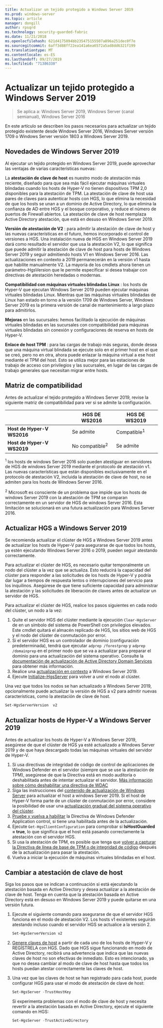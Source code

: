 ```yaml
---
title: Actualizar un tejido protegido a Windows Server 2019
ms.prod: windows-server
ms.topic: article
manager: dongill
author: rpsqrd
ms.technology: security-guarded-fabric
ms.date: 11/21/2018
ms.openlocfilehash: 621d4175894bb235475155507a896a251dec0f7e
ms.sourcegitcommit: 6aff3d88ff22ea141a6ea6572a5ad8dd6321f199
ms.translationtype: MT
ms.contentlocale: es-ES
ms.lasthandoff: 09/27/2019
ms.locfileid: "71386338"
---
```

# <a name="upgrade-a-guarded-fabric-to-windows-server-2019"></a>Actualizar un tejido protegido a Windows Server 2019

> Se aplica a: Windows Server 2019, Windows Server (canal semianual), Windows Server 2016

En este artículo se describen los pasos necesarios para actualizar un tejido protegido existente desde Windows Server 2016, Windows Server versión 1709 o Windows Server versión 1803 a Windows Server 2019.

## <a name="whats-new-in-windows-server-2019"></a>Novedades de Windows Server 2019

Al ejecutar un tejido protegido en Windows Server 2019, puede aprovechar las ventajas de varias características nuevas:

La **atestación de clave de host** es nuestro modo de atestación más reciente, diseñado para que sea más fácil ejecutar máquinas virtuales blindadas cuando los hosts de Hyper-V no tienen dispositivos TPM 2,0 disponibles para la atestación de TPM. La atestación de clave de host usa pares de claves para autenticar hosts con HGS, lo que elimina la necesidad de que los hosts se unan a un dominio de Active Directory, lo que elimina la confianza de AD entre HGS y el bosque corporativo, y reduce el número de puertos de Firewall abiertos. La atestación de clave de host reemplaza Active Directory atestación, que está en desuso en Windows Server 2019.

**Versión de atestación de V2** : para admitir la atestación de clave de host y las nuevas características en el futuro, hemos incorporado el control de versiones a HGS. Una instalación nueva de HGS en Windows Server 2019 dará como resultado el servidor que usa la atestación V2, lo que significa que puede admitir la atestación de clave de host para hosts de Windows Server 2019 y seguir admitiendo hosts V1 en Windows Server 2016. Las actualizaciones en contexto a 2019 permanecerán en la versión v1 hasta que habilite manualmente V2. La mayoría de los cmdlets ahora tienen un parámetro-HgsVersion que le permite especificar si desea trabajar con directivas de atestación heredadas o modernas.

**Compatibilidad con máquinas virtuales blindadas Linux** : los hosts de Hyper-V que ejecutan Windows Server 2019 pueden ejecutar máquinas virtuales blindadas Linux. Mientras que las máquinas virtuales blindadas de Linux han estado en torno a la versión 1709 de Windows Server, Windows Server 2019 es la primera versión de canal de mantenimiento a largo plazo para admitirlos.

**Mejoras** en las sucursales: hemos facilitado la ejecución de máquinas virtuales blindadas en las sucursales con compatibilidad para máquinas virtuales blindadas sin conexión y configuraciones de reserva en hosts de Hyper-V.

**Enlace de host TPM** : para las cargas de trabajo más seguras, donde desea que una máquina virtual blindada se ejecute solo en el primer host en el que se creó, pero no en otra, ahora puede enlazar la máquina virtual a ese host mediante el TPM del host. Esto se utiliza mejor para las estaciones de trabajo de acceso con privilegios y las sucursales, en lugar de las cargas de trabajo generales que necesitan migrar entre hosts.

## <a name="compatibility-matrix"></a>Matriz de compatibilidad

Antes de actualizar el tejido protegido a Windows Server 2019, revise la siguiente matriz de compatibilidad para ver si se admite la configuración.

|  | HGS DE WS2016 | HGS DE WS2019|
|---|---|---|
|**Host de Hyper-V WS2016** | Se admite | Compatible<sup>1</sup>|
|**Host de Hyper-V WS2019** | No compatible<sup>2</sup> | Se admite|

<sup>1</sup> los hosts de windows Server 2016 solo pueden atestiguar en servidores de HGS de windows Server 2019 mediante el protocolo de atestación v1. Las nuevas características que están disponibles exclusivamente en el protocolo de atestación V2, incluida la atestación de clave de host, no se admiten para los hosts de Windows Server 2016.

<sup>2</sup> Microsoft es consciente de un problema que impide que los hosts de windows Server 2019 con la atestación de TPM se comparan correctamente en un servidor de HGS de windows Server 2016. Esta limitación se solucionará en una futura actualización para Windows Server 2016.

## <a name="upgrade-hgs-to-windows-server-2019"></a>Actualizar HGS a Windows Server 2019

Se recomienda actualizar el clúster de HGS a Windows Server 2019 antes de actualizar los hosts de Hyper-V para asegurarse de que todos los hosts, ya estén ejecutando Windows Server 2016 o 2019, pueden seguir atestando correctamente.

Para actualizar el clúster de HGS, es necesario quitar temporalmente un nodo del clúster a la vez que se actualiza. Esto reducirá la capacidad del clúster para responder a las solicitudes de los hosts de Hyper-V y podría dar lugar a tiempos de respuesta lentos o interrupciones del servicio para los inquilinos. Asegúrese de que tiene suficiente capacidad para administrar la atestación y las solicitudes de liberación de claves antes de actualizar un servidor de HGS.

Para actualizar el clúster de HGS, realice los pasos siguientes en cada nodo del clúster, un nodo a la vez:

1.  Quite el servidor HGS del clúster mediante la ejecución `Clear-HgsServer` de en un símbolo del sistema de PowerShell con privilegios elevados. Este cmdlet quitará el almacén replicado de HGS, los sitios web de HGS y el nodo del clúster de conmutación por error.
2.  Si el servidor HGS es un controlador de dominio (configuración predeterminada), tendrá que ejecutar `adprep /forestprep` y `adprep /domainprep` en el primer nodo que se va a actualizar para preparar el dominio para una actualización del sistema operativo. Consulte la [documentación de actualización de Active Directory Domain Services](https://docs.microsoft.com/windows-server/identity/ad-ds/deploy/upgrade-domain-controllers#supported-in-place-upgrade-paths) para obtener más información.
3.  Realice una [actualización en contexto](../../get-started-19/install-upgrade-migrate-19.md) a Windows Server 2019.
4.  Ejecute [Initialize-HgsServer](guarded-fabric-configure-additional-hgs-nodes.md) para volver a unir el nodo al clúster.

Una vez que todos los nodos se han actualizado a Windows Server 2019, opcionalmente puede actualizar la versión de HGS a v2 para admitir nuevas características, como la atestación de clave de host.

```powershell
Set-HgsServerVersion  v2
```

## <a name="upgrade-hyper-v-hosts-to-windows-server-2019"></a>Actualizar hosts de Hyper-V a Windows Server 2019

Antes de actualizar los hosts de Hyper-V a Windows Server 2019, asegúrese de que el clúster de HGS ya esté actualizado a Windows Server 2019 y de que haya descargado todas las máquinas virtuales del servidor de Hyper-V.

1.  Si usa directivas de integridad de código de control de aplicaciones de Windows Defender en el servidor (siempre que se use la atestación de TPM), asegúrese de que la Directiva está en modo auditoría o deshabilitada antes de intentar actualizar el servidor. [Más información sobre cómo deshabilitar una directiva de WDAC](https://docs.microsoft.com/windows/security/threat-protection/windows-defender-application-control/disable-windows-defender-application-control-policies)
2.  Siga las instrucciones del [contenido de actualización de Windows Server](../../upgrade/upgrade-overview.md) para actualizar el host a windows Server 2019. Si el host de Hyper-V forma parte de un clúster de conmutación por error, considere la posibilidad de usar una [actualización gradual del sistema operativo del clúster](../../failover-clustering/Cluster-Operating-System-Rolling-Upgrade.md).
3.  [Pruebe y vuelva a habilitar](https://docs.microsoft.com/windows/security/threat-protection/windows-defender-application-control/audit-windows-defender-application-control-policies) la Directiva de Windows Defender Application control, si tiene una habilitada antes de la actualización.
4.  Ejecute `Get-HgsClientConfiguration` para comprobar si **IsHostGuarded = true**, lo que significa que el host está pasando correctamente la atestación con el servidor HGS.
5.  Si usa la atestación de TPM, es posible que tenga que [volver a capturar la Directiva de línea de base de TPM o de integridad de código](guarded-fabric-add-host-information-for-tpm-trusted-attestation.md) después de la actualización para pasar la atestación.
6.  Vuelva a iniciar la ejecución de máquinas virtuales blindadas en el host.

## <a name="switch-to-host-key-attestation"></a>Cambiar a atestación de clave de host

Siga los pasos que se indican a continuación si está ejecutando la atestación basada en Active Directory y desea actualizar a la atestación de clave de host. Tenga en cuenta que la atestación basada en Active Directory está en desuso en Windows Server 2019 y puede quitarse en una versión futura.

1.  Ejecute el siguiente comando para asegurarse de que el servidor HGS funciona en el modo de atestación V2. Los hosts v1 existentes seguirán atestando incluso cuando el servidor HGS se actualice a la versión 2.

    ```powershell
    Set-HgsServerVersion v2
    ```

2.  [Genere claves de host](guarded-fabric-create-host-key.md) a partir de cada uno de los hosts de Hyper-V y REGÍSTRELA con HGS. Dado que HGS sigue funcionando en modo de Active Directory, recibirá una advertencia que indica que las nuevas claves de host no son efectivas de inmediato. Esto es intencionado, ya que no desea cambiar al modo de clave de host hasta que todos los hosts puedan atestar correctamente las claves de host.

3.  Una vez que las claves de host se han registrado para cada host, puede configurar HGS para usar el modo de atestación de clave de host:

    ```powershell
    Set-HgsServer -TrustHostKey
    ```

    Si experimenta problemas con el modo de clave de host y necesita revertir a la atestación basada en Active Directory, ejecute el siguiente comando en HGS:

    ```powershell
    Set-HgsServer -TrustActiveDirectory
    ```